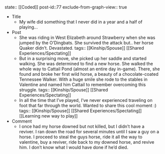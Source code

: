 state:: [[Coded]]
post-id::77
exclude-from-graph-view:: true

- Title
  - My wife did something that I never did in a year and a half of playing...
- Post
  - She was riding in West Elizabeth around Strawberry when she was jumped by the O’Dingbats. She survived the attack but.. her horse Quaker didn’t. Devastated.
    tags:: [[Kinship/Spouse]] [[Shared Experiences/Spectating]]
  - But in a surprising move, she picked up her saddle and started walking. She was determined to find a new horse. She walked the whole way to Cattail Pond (almost an entire day in-game). There, she found and broke her first wild horse, a beauty of a chocolate-coated Tennessee Walker. With a huge smile she rode to the stables in Valentine and named him Cattail to remember overcoming this struggle.
    tags:: [[Kinship/Spouse]] [[Shared Experiences/Spectating]]
  - In all the time that I’ve played, I’ve never experienced traveling on foot that far through the world. Wanted to share this cool moment :)
    tags:: [[Kinship/Spouse]] [[Shared Experiences/Spectating]] [[Learning new way to play]]
- Comment
  - I once had my horse downed but not killed, but I didn’t have a reviver. I ran down the road for several minutes until I saw a guy on a horse. I proceed to steal the guys horse, ride it all the way to valentine, buy a reviver, ride back to my downed horse, and revive him. I don’t know what I would have done if he’d died.
